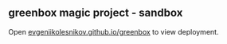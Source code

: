 ## greenbox magic project - sandbox

Open [evgeniikolesnikov.github.io/greenbox](https://evgeniikolesnikov.github.io/greenbox) to view deployment.
